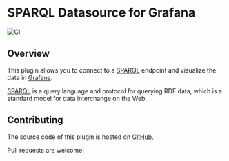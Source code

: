 # SPARQL Datasource for Grafana

![CI](https://github.com/ludovicm67/grafana-sparql/workflows/CI/badge.svg)

## Overview

This plugin allows you to connect to a [SPARQL](https://www.w3.org/TR/sparql11-protocol/) endpoint and visualize the data in [Grafana](https://grafana.com/).

[SPARQL](https://www.w3.org/TR/sparql11-protocol/) is a query language and protocol for querying RDF data, which is a standard model for data interchange on the Web.

## Contributing

The source code of this plugin is hosted on [GitHub](https://github.com/ludovicm67/grafana-sparql).

Pull requests are welcome!
